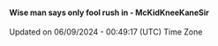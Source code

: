 #### Wise man says only fool rush in - McKidKneeKaneSir
Updated on 06/09/2024 - 00:49:17 (UTC) Time Zone

